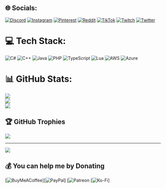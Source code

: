 
## 🌐 Socials:
[![Discord](https://img.shields.io/badge/Discord-%237289DA.svg?logo=discord&logoColor=white)](https://discord.gg/https://discord.gg/8xUgSqE5XD) [![Instagram](https://img.shields.io/badge/Instagram-%23E4405F.svg?logo=Instagram&logoColor=white)](https://instagram.com/Kratosxdeath) [![Pinterest](https://img.shields.io/badge/Pinterest-%23E60023.svg?logo=Pinterest&logoColor=white)](https://pinterest.com/Kratosxdeath) [![Reddit](https://img.shields.io/badge/Reddit-%23FF4500.svg?logo=Reddit&logoColor=white)](https://reddit.com/user/Kratosxdeath) [![TikTok](https://img.shields.io/badge/TikTok-%23000000.svg?logo=TikTok&logoColor=white)](https://tiktok.com/@Kratosxdeath) [![Twitch](https://img.shields.io/badge/Twitch-%239146FF.svg?logo=Twitch&logoColor=white)](https://twitch.tv/Kratosxdeath) [![Twitter](https://img.shields.io/badge/Twitter-%231DA1F2.svg?logo=Twitter&logoColor=white)](https://twitter.com/Kratosxdeath) 

# 💻 Tech Stack:
![C#](https://img.shields.io/badge/c%23-%23239120.svg?style=for-the-badge&logo=c-sharp&logoColor=white) ![C++](https://img.shields.io/badge/c++-%2300599C.svg?style=for-the-badge&logo=c%2B%2B&logoColor=white) ![Java](https://img.shields.io/badge/java-%23ED8B00.svg?style=for-the-badge&logo=openjdk&logoColor=white) ![PHP](https://img.shields.io/badge/php-%23777BB4.svg?style=for-the-badge&logo=php&logoColor=white) ![TypeScript](https://img.shields.io/badge/typescript-%23007ACC.svg?style=for-the-badge&logo=typescript&logoColor=white) ![Lua](https://img.shields.io/badge/lua-%232C2D72.svg?style=for-the-badge&logo=lua&logoColor=white) ![AWS](https://img.shields.io/badge/AWS-%23FF9900.svg?style=for-the-badge&logo=amazon-aws&logoColor=white) ![Azure](https://img.shields.io/badge/azure-%230072C6.svg?style=for-the-badge&logo=microsoftazure&logoColor=white)
# 📊 GitHub Stats:
![](https://github-readme-stats.vercel.app/api?username=Kratosxdeath&theme=tokyonight&hide_border=false&include_all_commits=false&count_private=false)<br/>
![](https://github-readme-streak-stats.herokuapp.com/?user=Kratosxdeath&theme=tokyonight&hide_border=false)<br/>
![](https://github-readme-stats.vercel.app/api/top-langs/?username=Kratosxdeath&theme=tokyonight&hide_border=false&include_all_commits=false&count_private=false&layout=compact)

## 🏆 GitHub Trophies
![](https://github-profile-trophy.vercel.app/?username=Kratosxdeath&theme=discord&no-frame=false&no-bg=true&margin-w=4)

---
[![](https://visitcount.itsvg.in/api?id=Kratosxdeath&icon=2&color=12)](https://visitcount.itsvg.in)

  ## 💰 You can help me by Donating
  [![BuyMeACoffee](https://img.shields.io/badge/Buy%20Me%20a%20Coffee-ffdd00?style=for-the-badge&logo=buy-me-a-coffee&logoColor=black)][![PayPal](https://img.shields.io/badge/PayPal-00457C?style=for-the-badge&logo=paypal&logoColor=white)] [![Patreon](https://img.shields.io/badge/Patreon-F96854?style=for-the-badge&logo=patreon&logoColor=white) [![Ko-Fi](https://img.shields.io/badge/Ko--fi-F16061?style=for-the-badge&logo=ko-fi&logoColor=white)] 

  
<!-- Proudly created with GPRM ( https://gprm.itsvg.in ) -->
